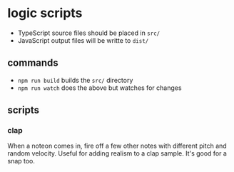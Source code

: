 # logic scripts

- TypeScript source files should be placed in `src/`
- JavaScript output files will be writte to `dist/`

## commands

- `npm run build` builds the `src/` directory
- `npm run watch` does the above but watches for changes

## scripts

### clap

When a noteon comes in, fire off a few other notes with different pitch and
random velocity. Useful for adding realism to a clap sample. It's good for a
snap too.
